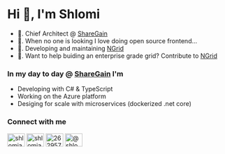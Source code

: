 # Hi 👋, I'm Shlomi

- 🚀.  Chief Architect @ [ShareGain](https://sharegain.com/) 
- 🤫.  When no one is looking I love doing open source frontend... 
- 🔭.  Developing and maintaining [NGrid](https://shlomiassaf.github.io/ngrid/)
- 👯.  Want to help buiding an enterprise grade grid? Contribute to [NGrid](https://github.com/shlomiassaf/ngrid)

### In my day to day @ [ShareGain](https://sharegain.com/) I'm

- Developing with C# & TypeScript
- Working on the Azure platform
- Desiging for scale with microservices (dockerized .net core)


### Connect with me
<p align="left">
<a href="https://twitter.com/shlomiassaf" target="blank"><img align="center" src="https://cdn.jsdelivr.net/npm/simple-icons@3.0.1/icons/twitter.svg" alt="shlomiassaf" height="30" width="40" /></a>
<a href="https://linkedin.com/in/shlomiassaf" target="blank"><img align="center" src="https://cdn.jsdelivr.net/npm/simple-icons@3.0.1/icons/linkedin.svg" alt="shlomiassaf" height="30" width="40" /></a>
<a href="https://stackoverflow.com/users/2629573" target="blank"><img align="center" src="https://cdn.jsdelivr.net/npm/simple-icons@3.0.1/icons/stackoverflow.svg" alt="2629573" height="30" width="40" /></a>
<a href="https://medium.com/@shlomiassaf" target="blank"><img align="center" src="https://cdn.jsdelivr.net/npm/simple-icons@3.0.1/icons/medium.svg" alt="@shlomiassaf" height="30" width="40" /></a>
</p>

